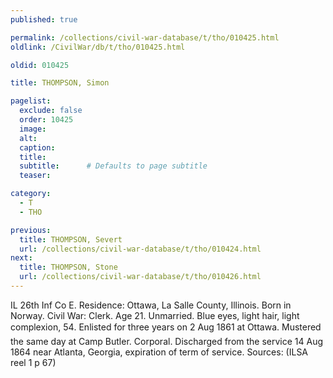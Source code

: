 ```yaml
---
published: true

permalink: /collections/civil-war-database/t/tho/010425.html
oldlink: /CivilWar/db/t/tho/010425.html

oldid: 010425

title: THOMPSON, Simon

pagelist:
  exclude: false
  order: 10425
  image: 
  alt:
  caption:
  title:
  subtitle:      # Defaults to page subtitle
  teaser:

category: 
  - T 
  - THO

previous:
  title: THOMPSON, Severt
  url: /collections/civil-war-database/t/tho/010424.html  
next:
  title: THOMPSON, Stone
  url: /collections/civil-war-database/t/tho/010426.html   
---
```

IL 26th Inf Co E. Residence: Ottawa, La Salle County, Illinois. Born in Norway. Civil War: Clerk. Age 21. Unmarried. Blue eyes, light hair, light complexion, 5&#146;4&#148;. Enlisted for three years on 2 Aug 1861 at Ottawa. Mustered the same day at Camp Butler. Corporal. Discharged from the service 14 Aug 1864 near Atlanta, Georgia, expiration of term of service. Sources: (ILSA reel 1 p 67)